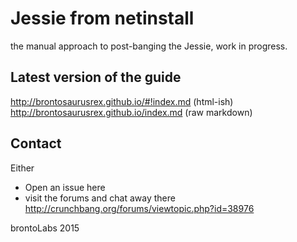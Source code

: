# Jessie from netinstall

the manual approach to post-banging the Jessie, work in progress.

## Latest version of the guide
<http://brontosaurusrex.github.io/#!index.md> (html-ish)
<http://brontosaurusrex.github.io/index.md> (raw markdown)

## Contact
Either
- Open an issue here
- visit the forums and chat away there
<http://crunchbang.org/forums/viewtopic.php?id=38976>

brontoLabs 2015
